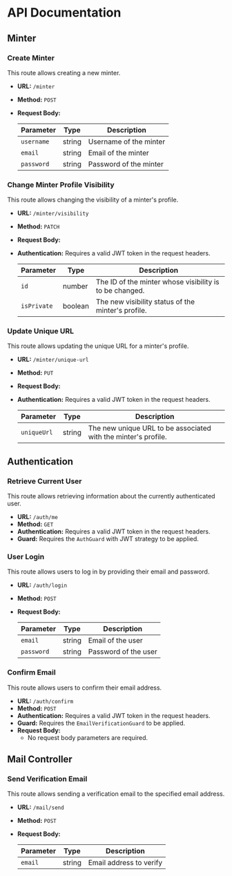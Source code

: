 # API Documentation

## Minter

### Create Minter

This route allows creating a new minter.

- **URL:** `/minter`
- **Method:** `POST`
- **Request Body:**

  | Parameter | Type   | Description          |
  | --------- | ------ | -------------------- |
  | `username`| string | Username of the minter|
  | `email`   | string | Email of the minter   |
  | `password`| string | Password of the minter|

### Change Minter Profile Visibility

This route allows changing the visibility of a minter's profile.

- **URL:** `/minter/visibility`
- **Method:** `PATCH`
- **Request Body:**
- **Authentication:** Requires a valid JWT token in the request headers.

  | Parameter   | Type    | Description                                       |
  |-------------|---------|---------------------------------------------------|
  | `id`        | number  | The ID of the minter whose visibility is to be changed. |
  | `isPrivate` | boolean | The new visibility status of the minter's profile. |

### Update Unique URL

This route allows updating the unique URL for a minter's profile.

- **URL:** `/minter/unique-url`
- **Method:** `PUT`
- **Request Body:**
- **Authentication:** Requires a valid JWT token in the request headers.

  | Parameter   | Type    | Description                                                    |
  |-------------|---------|----------------------------------------------------------------|
  | `uniqueUrl` | string  | The new unique URL to be associated with the minter's profile. |

## Authentication

### Retrieve Current User

This route allows retrieving information about the currently authenticated user.

- **URL:** `/auth/me`
- **Method:** `GET`
- **Authentication:** Requires a valid JWT token in the request headers.
- **Guard:** Requires the `AuthGuard` with JWT strategy to be applied.

### User Login

This route allows users to log in by providing their email and password.

- **URL:** `/auth/login`
- **Method:** `POST`
- **Request Body:**

  | Parameter | Type   | Description       |
  | --------- | ------ | ----------------- |
  | `email`   | string | Email of the user |
  | `password`| string | Password of the user|

### Confirm Email

This route allows users to confirm their email address.

- **URL:** `/auth/confirm`
- **Method:** `POST`
- **Authentication:** Requires a valid JWT token in the request headers.
- **Guard:** Requires the `EmailVerificationGuard` to be applied.
- **Request Body:**
  - No request body parameters are required.

## Mail Controller

### Send Verification Email

This route allows sending a verification email to the specified email address.

- **URL:** `/mail/send`
- **Method:** `POST`
- **Request Body:**

  | Parameter | Type   | Description            |
  | --------- | ------ | ---------------------- |
  | `email`   | string | Email address to verify|